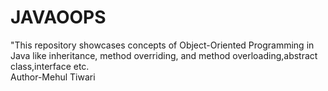 # JAVAOOPS
"This repository showcases concepts of Object-Oriented Programming in Java like inheritance, method overriding, and method overloading,abstract class,interface etc.
<br>
Author-Mehul Tiwari
